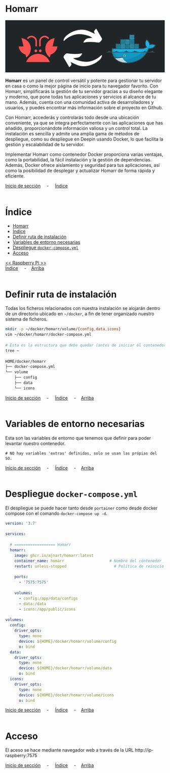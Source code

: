 # Homarr

![Header](../../img/ima-raspberrypi-servicios-homarr-header-01.png)

**Homarr** es un panel de control versátil y potente para gestionar tu servidor en casa o como la mejor página de inicio para tu navegador favorito. Con Homarr, simplificarás la gestión de tu servidor gracias a su diseño elegante y moderno, que pone todas tus aplicaciones y servicios al alcance de tu mano. Además, cuenta con una comunidad activa de desarrolladores y usuarios, y puedes encontrar más información sobre el proyecto en Github.

Con Homarr, accederás y controlarás todo desde una ubicación conveniente, ya que se integra perfectamente con las aplicaciones que has añadido, proporcionándote información valiosa y un control total. La instalación es sencilla y admite una amplia gama de métodos de despliegue, como su despliegue en Deepin usando Docker, lo que facilita la gestión y escalabilidad de tu servidor.

Implementar Homarr como contenedor Docker proporciona varias ventajas, como la portabilidad, la fácil instalación y la gestión de dependencias. Además, Docker ofrece aislamiento y seguridad para tus aplicaciones, así como la posibilidad de desplegar y actualizar Homarr de forma rápida y eficiente.

[Inicio de sección](#homarr) &nbsp; &nbsp; - &nbsp; &nbsp; [Índice](#índice)
<br><br>

# Índice
- [Homarr](#homarr)
- [Índice](#índice)
- [Definir ruta de instalación](#definir-ruta-de-instalación)
- [Variables de entorno necesarias](#variables-de-entorno-necesarias)
- [Despliegue `docker-compose.yml`](#despliegue-docker-composeyml)
- [Acceso](#acceso)

[<< Raspberry Pi >>](../raspberrypi.md)<br>
[Índice](#índice) &nbsp; &nbsp; - &nbsp; &nbsp;[Arriba](#homarr)
<br><br>

# Definir ruta de instalación
Todas los ficheros relacionados con nuestra instalación se alojarán dentro de un directorio ubicado en `~/docker`, a fin de tener organizado nuestro sistema de ficheros.

```bash
mkdir -p ~/docker/homarr/volume/{config,data,icons}
vim ~/docker/homarr/docker-compose.yml

# Esta es la estructura que debe quedar (antes de iniciar el contenedor)
tree ~

HOME/docker/homarr
├── docker-compose.yml
└── volume
    ├── config
    ├── data
    └── icons
```


[Inicio de sección](#definir-ruta-de-instalación) &nbsp; &nbsp; - &nbsp; &nbsp; [Índice](#índice) &nbsp; &nbsp; - &nbsp; &nbsp;[Arriba](#homarr)
<br><br>

# Variables de entorno necesarias
Esta son las variables de entorno que tenemos que definir para poder levantar nuestro contenedor.

```.env
# NO hay variables 'extras' definidas, solo se usan las própias del SO.
```

[Inicio de sección](#variables-de-entorno-necesarias) &nbsp; &nbsp; - &nbsp; &nbsp; [Índice](#índice) &nbsp; &nbsp; - &nbsp; &nbsp;[Arriba](#homarr)
<br><br>

# Despliegue `docker-compose.yml`
El despliegue se puede hacer tanto desde `portainer` como desde docker compose con el comando `docker-compose up -d`.

```yaml
version: '3.7'

services:

  # ================== Homarr
  homarr:
    image: ghcr.io/ajnart/homarr:latest
    container_name: homarr                    # Nombre del contenedor
    restart: unless-stopped                     # Política de reinicio del contenedor

    ports:
      - '7575:7575'

    volumes:
      - config:/app/data/configs
      - data:/data
      - icons:/app/public/icons

volumes:
  config:
    driver_opts:
      type: none
      device: ${HOME}/docker/homarr/volume/config
      o: bind
  data:
    driver_opts:
      type: none
      device: ${HOME}/docker/homarr/volume/data
      o: bind
  icons:
    driver_opts:
      type: none
      device: ${HOME}/docker/homarr/volume/icons
      o: bind
```

[Inicio de sección](#despliegue-docker-composeyml) &nbsp; &nbsp; - &nbsp; &nbsp; [Índice](#índice) &nbsp; &nbsp; - &nbsp; &nbsp;[Arriba](#homarr)
<br><br>

# Acceso
El aceso se hace mediante navegador web a través de la URL http://ip-raspberry:7575

[Inicio de sección](#acceso) &nbsp; &nbsp; - &nbsp; &nbsp; [Índice](#índice) &nbsp; &nbsp; - &nbsp; &nbsp;[Arriba](#samba)
<br><br>